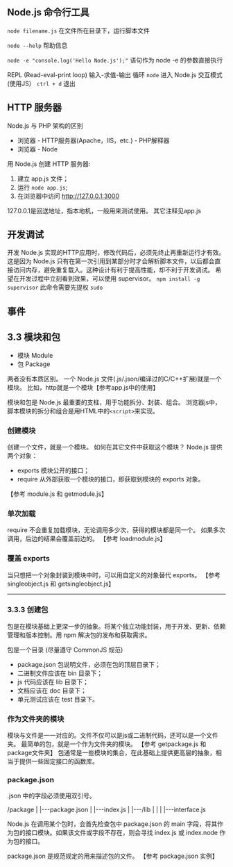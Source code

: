 ## Node.js 命令行工具

`node filename.js` 在文件所在目录下，运行脚本文件

`node --help` 帮助信息

`node -e "console.log('Hello Node.js');"` 语句作为 node -e 的参数直接执行

REPL (Read-eval-print loop) 输入-求值-输出 循环
`node` 进入 Node.js 交互模式 (使用JS）
`ctrl + d` 退出


## HTTP 服务器
Node.js 与 PHP 架构的区别

* 浏览器 - HTTP服务器(Apache，IIS，etc.) - PHP解释器
* 浏览器 - Node

用 Node.js 创建 HTTP 服务器:

1. 建立 app.js 文件；
2. 运行 `node app.js`;
3. 在浏览器中访问 http://127.0.0.1:3000

127.0.0.1是回送地址，指本地机，一般用来测试使用。
其它注释见app.js


## 开发调试
开发 Node.js 实现的HTTP应用时，修改代码后，必须先终止再重新运行才有效。这是因为 Node.js 只有在第一次引用到某部分时才会解析脚本文件，以后都会直接访问内存，避免重复载入。这种设计有利于提高性能，却不利于开发调试。
希望在开发过程中立刻看到效果，可以使用 supervisor。
`npm install -g supervisor`
此命令需要先提权 `sudo`

## 事件

## 3.3 模块和包
* 模块 Module
* 包 Package

两者没有本质区别。
一个 Node.js 文件(.js/.json/编译过的C/C++扩展)就是一个模块。
比如，http就是一个模块【参考app.js中的使用】

模块和包是 Node.js 最重要的支柱，用于功能拆分、封装、组合。
浏览器js中，脚本模块的拆分和组合是用HTML中的`<script>`来实现。

### 创建模块
创建一个文件，就是一个模块。
如何在其它文件中获取这个模块？
Node.js 提供两个对象：

* exports 模块公开的接口；
* require 从外部获取一个模块的接口，即获取到模块的 exports 对象。

【参考 module.js 和 getmodule.js】

### 单次加载
require 不会重复加载模块，无论调用多少次，获得的模块都是同一个。
如果多次调用，后边的结果会覆盖前边的。
【参考 loadmodule.js】

### 覆盖 exports
当只想把一个对象封装到模块中时，可以用自定义的对象替代 exports。
【参考 singleobject.js 和 getsingleobject.js】

***

### 3.3.3 创建包
包是在模块基础上更深一步的抽象。将某个独立功能封装，用于开发、更新、依赖管理和版本控制。用 npm 解决包的发布和获取需求。

包是一个目录 (尽量遵守 CommonJS 规范)

* package.json 包说明文件，必须在包的顶层目录下；
* 二进制文件应该在 bin 目录下；
* js 代码应该在 lib 目录下；
* 文档应该在 doc 目录下；
* 单元测试应该在 test 目录下。

### 作为文件夹的模块
模块与文件是一一对应的。文件不仅可以是js或二进制代码，还可以是一个文件夹。
最简单的包，就是一个作为文件夹的模块。
【参考 getpackage.js 和 package文件夹】
包通常是一些模块的集合，在此基础上提供更高层的抽象，相当于提供一些固定接口的函数库。

### package.json
.json 中的字段必须使用双引号。

/package
|
|---package.json
|
|---index.js
|
|---/lib
|     |
|     |---interface.js

Node.js 在调用某个包时，会首先检查包中 package.json 的 main 字段，将其作为包的接口模块。如果该文件或字段不存在，则会寻找 index.js 或 index.node 作为包的接口。

package.json 是规范规定的用来描述包的文件。
【参考 package.json 实例】


